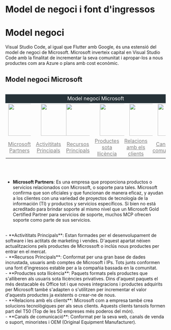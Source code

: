 <!-- TITLE: Model de negoci i font d'ingressos -->
<!-- SUBTITLE: Model de negoci i font d'ingressos -->

# Model de negoci i font d'ingressos

<!-- TITLE: Negoci Ingressos -->
# Model negoci

Visual Studio Code, al igual que Flutter amb Google, és una estensió del model de negoci de Microsoft. Microsoft inverteix capital en Visual Studio Code amb la finalitat de incrementar la seva comunitat i apropar-los a nous productes com ara Azure o plans amb cost econòmic.

## Model negoci Microsoft
<br>
<table style="margin: auto;">
	<thead>
		<tr><td style="border: 1px solid #37474f; background: #263238; text-align: center; color: white" colspan="6">Model negoci Microsoft</td></tr>
	</thead>
	<tbody>
		<tr>
			<td  style="vertical-align:middle; max-width: 4em"><img src="https://d2oc0ihd6a5bt.cloudfront.net/wp-content/uploads/sites/1155/cache/2018/12/ms-partner/3851923819.jpg" width="100"></td>
			<td style="vertical-align:middle; max-width: 4em"><img style="margin-left: 1em" src="https://cdn1.iconfinder.com/data/icons/flat-and-simple-part-1/128/microsoft-512.png" width="100"></td>
			<td style="vertical-align:middle; max-width: 4em"><img src="https://cdn3.iconfinder.com/data/icons/logos-brands-3/24/logo_brand_brands_logos_microsoft_store_windows-512.png" width="100"></td>
			<td style="vertical-align:middle; max-width: 4em"><img style="margin-left: 1em" src="https://cdn.icon-icons.com/icons2/1156/PNG/512/1486565573-microsoft-office_81557.png" width="100"></td>
			<td style="vertical-align:middle; max-width: 4em"><img style="margin-left: 1em" src="https://c.s-microsoft.com/es-xl/CMSImages/home-applications-customer-service.svg?version=6199ea59-a70c-aef8-615a-6829398ccec3" width="100"></td>
			<td style="vertical-align:middle; max-width: 5em"><img style="margin-left: 1em" src="https://c.s-microsoft.com/en-us/CMSImages/Windows_Homepage_Icon_Devices_1920.jpg?version=b01ff670-fdb4-8e12-9745-5efcdc0fa3d8" width="100"></td>
		</tr>
		<tr>
			<td style="vertical-align:middle; text-align: center"><a style="color: gray" href="https://partner.microsoft.com/es-es/">Microsoft Partners</a></td>
			<td style="vertical-align:middle; text-align: center"><a style="color: gray" href="https://www.microsoft.com/en-us/research/search/?from=http%3A%2F%2Fresearch.microsoft.com%2Fapps%2Fcatalog%2Fdefault.aspx%3Ft%3Dprojects">Activititats Principals</a></td>
			<td style="vertical-align:middle; text-align: center"><a style="color: gray" href="https://www.microsoft.com/es-es/store/b/home">Recursos Principals</a></td>
			<td style="vertical-align:middle; text-align: center"><a style="color: gray" href="https://www.office.com/?omkt=es-es">Productes sota llicència</a></td>
			<td style="vertical-align:middle; text-align: center"><a style="color: gray" href="http://customers.microsoft.com/en-us">Relacions amb els clients</a></td>
			<td style="vertical-align:middle; text-align: center"><a style="color: gray" href="https://www.microsoft.com/es-es/">Canals de comunicació</a></td>
		</tr>
	</tbody>
</table>

<br>
<br>
<br>

- **Microsoft Partners**: Es una empresa que proporciona productos o servicios relacionados con Microsoft, o soporte para tales. Microsoft confirma que son oficiales y que funcionan de manera eficaz, y ayudan a los clientes con una variedad de proyectos de tecnología de la información (TI) y productos y servicios específicos. Si bien no está acreditado para brindar soporte al mismo nivel que un Microsoft Gold Certified Partner para servicios de soporte, muchos MCP ofrecen soporte como parte de sus servicios.
<br>
- **Activititats Principals**: Estan formades per el desenvolupament de software i les actitats de marketing i vendes. D'aquest apartat nèixen actualitzacions pels productes de Microssoft o inclús nous productes per entrar en el mercat.
<br>
- **Recursos Principals**: Conformat per una gran base de dades incrustada, usuaris amb comptes de Microsoft i IPs. Tots junts conformen una font d'ingressos estable per a la compañia bassada en la comunitat.
<br>
- **Productes sota llicència**: Paquets formats pels productes que s'alliberen als usuaris sota llicències privatives. Dins d'aquest paquets el més destacable és Office tot i que noves integracions i productes adquirits per Microsoft també s'adapten o s'utilitzen per incrementar el valor d'aquests productes ja existents o crear-ne de nous.
<br>
- **Relacions amb els clients**: Microsoft com a empresa també crea solucions tecnològiques per als seus clients. Aquests clients tansols formen part del T50 (Top de les 50 empreses més poderos del món).
<br>
- **Canals de comunicació**: Conformat per la seva web, canals de venda o suport, minoristes i OEM (Original Equipment Manufacturer).